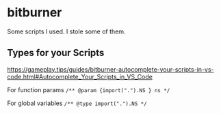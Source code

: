 # bitburner

Some scripts I used. I stole some of them.

## Types for your Scripts

https://gameplay.tips/guides/bitburner-autocomplete-your-scripts-in-vs-code.html#Autocomplete_Your_Scripts_in_VS_Code

For function params
`/** @param {import(".").NS } ns */`

For global variables
`/** @type import(".").NS */`
